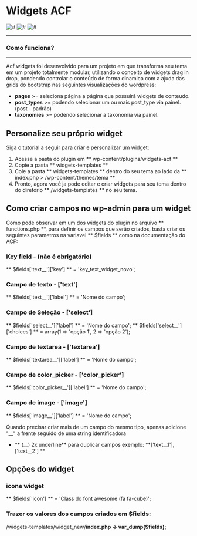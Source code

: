 # Widgets ACF
![#](https://img.shields.io/badge/release-v1.0.0-blue.svg?style=flat-square)
![#](https://img.shields.io/badge/Front--end-50%25-brightgreen.svg?style=flat-square)
![#](https://img.shields.io/badge/Back--end-90%25-yellow.svg?style=flat-square)

---
### Como funciona?
---

Acf widgets foi desenvolvido para um projeto em que transforma seu tema em um projeto totalmente modular, utilizando o conceito de widgets drag in drop, pondendo controlar o conteúdo de forma dinamica com a ajuda das grids do bootstrap nas seguintes visualizações do wordpress:

* **pages** >= seleciona página a página que possuirá widgets de conteudo.
* **post_types** >= podendo selecionar um ou mais post_type via painel. (post - padrão)
* **taxonomies** >= podendo selecionar a taxonomia via painel.


## Personalize seu próprio widget

Siga o tutorial a seguir para criar e personalizar um widget:

1. Acesse a pasta do plugin em ** wp-content/plugins/widgets-acf **
2. Copie a pasta ** widgets-templates **
3. Cole a pasta ** widgets-templates ** dentro do seu tema ao lado da ** index.php > /wp-content/themes/tema **
4. Pronto, agora você ja pode editar e criar widgets para seu tema dentro do diretório ** /widgets-templates ** no seu tema.

## Como criar campos no wp-admin para um widget
Como pode observar em um dos widgets do plugin no arquivo ** functions.php **, para definir os campos que serão criados, basta criar os seguintes parametros na variavel ** $fields ** como na documentação do ACF:


### Key field - (não é obrigatório)
** $fields['text__']['key'] ** = 'key_text_widget_novo'; 



### Campo de texto - ['text']
** $fields['text__']['label'] ** = 'Nome do campo';



### Campo de Seleção - ['select']
** $fields['select__']['label'] ** = 'Nome do campo';
** $fields['select__']['choices'] ** = array(1 => 'opção 1', 2 => 'opção 2');



### Campo de textarea - ['textarea']
** $fields['textarea__']['label'] ** = 'Nome do campo';


### Campo de color_picker - ['color_picker']
** $fields['color_picker__']['label'] ** = 'Nome do campo';



### Campo de image - ['image']
** $fields['image__']['label'] ** = 'Nome do campo';

Quando precisar criar mais de um campo do mesmo tipo, apenas adicione "__" a frente seguido de uma string identificadora
* ** (__) 2x underline** para duplicar campos exemplo: **['text__1'], ['text__2'] **

## Opções do widget

### icone widget
** $fields['icon'] ** = 'Class do font awesome (fa fa-cube)';


### Trazer os valores dos campos criados em $fields:

/widgets-templates/widget_new/**index.php -> var_dump($fields);**
